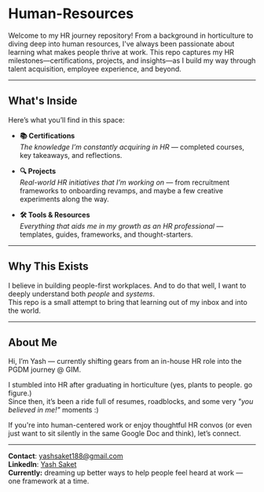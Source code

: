 # Human-Resources
Welcome to my HR journey repository! 
From a background in horticulture to diving deep into human resources, I've always been passionate about learning what makes people thrive at work. This repo captures my HR milestones—certifications, projects, and insights—as I build my way through talent acquisition, employee experience, and beyond.

---

## What's Inside

Here’s what you’ll find in this space:

- **📚 Certifications**  
  *The knowledge I’m constantly acquiring in HR* — completed courses, key takeaways, and reflections.

- **🔍 Projects**  
  *Real-world HR initiatives that I’m working on* — from recruitment frameworks to onboarding revamps, and maybe a few creative experiments along the way.

- **🛠️ Tools & Resources**  
  *Everything that aids me in my growth as an HR professional* — templates, guides, frameworks, and thought-starters.

---

## Why This Exists

I believe in building people-first workplaces. And to do that well, I want to deeply understand both *people* and *systems*.  
This repo is a small attempt to bring that learning out of my inbox and into the world.

---

## About Me

Hi, I’m Yash — currently shifting gears from an in-house HR role into the PGDM journey @ GIM.  

I stumbled into HR after graduating in horticulture (yes, plants to people. go figure.)  
Since then, it’s been a ride full of resumes, roadblocks, and some very *"you believed in me!"* moments :)

If you're into human-centered work or enjoy thoughtful HR convos (or even just want to sit silently in the same Google Doc and think), let’s connect.

---

**Contact**: yashsaket188@gmail.com  
**LinkedIn**: [Yash Saket](https://www.linkedin.com/in/yash-saket/)  
**Currently:** dreaming up better ways to help people feel heard at work — one framework at a time.
